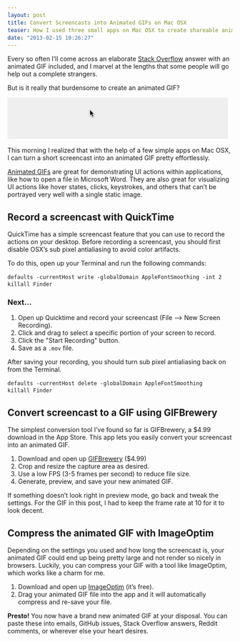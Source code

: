 ```yaml
---
layout: post
title: Convert Screencasts into Animated GIFs on Mac OSX
teaser: How I used three small apps on Mac OSX to create shareable animated GIFs from screencasts.
date: "2013-02-15 10:26:27"
---
```


Every so often I’ll come across an elaborate [Stack Overflow](http://stackoverflow.com) answer with an animated GIF included, and I marvel at the lengths that some people will go help out a complete strangers.

But is it really that burdensome to create an animated GIF?

![typing arbitrary text into iAWriter](/assets/images/posts/gif-test.gif)

This morning I realized that with the help of a few simple apps on Mac OSX, I can turn a short screencast into an animated GIF pretty effortlessly.

[Animated GIFs](http://en.wikipedia.org/wiki/Graphics_Interchange_Format#Animated_GIF) are great for demonstrating UI actions within applications, like how to open a file in Microsoft Word. They are also great for visualizing UI actions like hover states, clicks, keystrokes, and others that can’t be portrayed very well with a single static image.

## Record a screencast with QuickTime

QuickTime has a simple screencast feature that you can use to record the actions on your desktop. Before recording a screencast, you should first disable OSX’s sub pixel antialiasing to avoid color artifacts.

To do this, open up your Terminal and run the following commands:

```shell
defaults -currentHost write -globalDomain AppleFontSmoothing -int 2
killall Finder
```

### Next...

1. Open up Quicktime and record your screencast (File --> New Screen Recording).
2. Click and drag to select a specific portion of your screen to record.
3. Click the "Start Recording" button.
4. Save as a `.mov` file.

After saving your recording, you should turn sub pixel antialiasing back on from the Terminal.

```shell
defaults -currentHost delete -globalDomain AppleFontSmoothing
killall Finder
```

## Convert screencast to a GIF using GIFBrewery

The simplest conversion tool I’ve found so far is GIFBrewery, a $4.99 download in the App Store. This app lets you easily convert your screencast into an animated GIF.

1. Download and open up [GIFBrewery](https://gfycat.com/gifbrewery) ($4.99)
2. Crop and resize the capture area as desired.
3. Use a low FPS (3-5 frames per second) to reduce file size.
4. Generate, preview, and save your new animated GIF.

If something doesn’t look right in preview mode, go back and tweak the settings. For the GIF in this post, I had to keep the frame rate at 10 for it to look decent.

## Compress the animated GIF with ImageOptim

Depending on the settings you used and how long the screencast is, your animated GIF could end up being pretty large and not render so nicely in browsers. Luckily, you can compress your GIF with a tool like ImageOptim, which works like a charm for me.

1. Download and open up [ImageOptim](http://imageoptim.com/) (it’s free).
2. Drag your animated GIF file into the app and it will automatically compress and re-save your file.

**Presto!** You now have a brand new animated GIF at your disposal. You can paste these into emails, GitHub issues, Stack Overflow answers, Reddit comments, or wherever else your heart desires.
